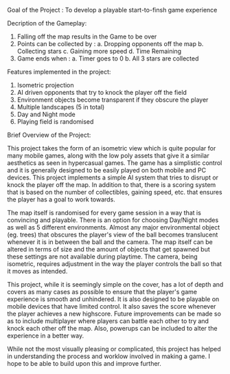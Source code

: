 Goal of the Project : To develop a playable start-to-finsh game experience

Decription of the Gameplay:

  1. Falling off the map results in the Game to be over
  2. Points can be collected by :
    a. Dropping opponents off the map
    b. Collecting stars
    c. Gaining more speed
    d. Time Remaining
  3. Game ends when :
    a. Timer goes to 0
    b. All 3 stars are collected
    
Features implemented in the project:

  1. Isometric projection
  2. AI driven opponents that try to knock the player off the field
  3. Environment objects become transparent if they obscure the player
  4. Multiple landscapes (5 in total)
  5. Day and Night mode
  6. Playing field is randomised

Brief Overview of the Project:

This project takes the form of an isometric view which is quite popular for many mobile games, along with the low poly assets that give it a similar aesthetics as seen in hypercasual games. The game has a simplistic control and it is generally designed to be easily played on both mobile and PC devices.
This project implements a simple AI system that tries to disrupt or knock the player off the map.
In addition to that, there is a scoring system that is based on the number of collectibles, gaining speed, etc. that ensures the player has a goal to work towards.

The map itself is randomised for every game session in a way that is convincing and playable. There is an option for choosing Day/Night modes as well as 5 different environments.
Almost any major environmental object (eg. trees) that obscures the player's view of the ball becomes translucent whenever it is in between the ball and the camera.
The map itself can be altered in terms of size and the amount of objects that get spawned but these settings are not available during playtime.
The camera, being isometric, requires adjustment in the way the player controls the ball so that it moves as intended.

This project, while it is seemingly simple on the cover, has a lot of depth and covers as many cases as possible to ensure that the player's game experience is smooth and unhindered. It is also designed to be playable on mobile devices that have limited control. It also saves the score whenever the player achieves a new highscore.
Future improvements can be made so as to include multiplayer where players can battle each other to try and knock each other off the map. Also, powerups can be included to alter the experience in a better way.

While not the most visually pleasing or complicated, this project has helped in understanding the process and worklow involved in making a game. I hope to be able to build upon this and improve further.
